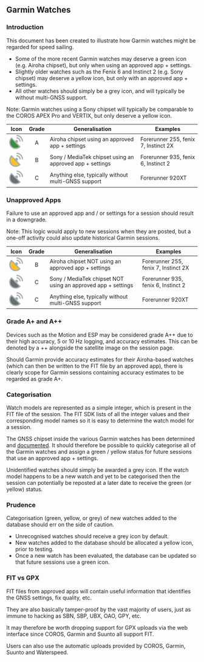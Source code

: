 ## Garmin Watches

### Introduction

This document has been created to illustrate how Garmin watches might be regarded for speed sailing.

- Some of the more recent Garmin watches may deserve a green icon (e.g. Airoha chipset), but only when using an approved app + settings.
- Slightly older watches such as the Fenix 6 and Instinct 2 (e.g. Sony chipset) may deserve a yellow icon, but only with an approved app + settings.
- All other watches should simply be a grey icon, and will typically be without multi-GNSS support.

Note: Garmin watches using a Sony chipset will typically be comparable to the COROS APEX Pro and VERTIX, but only deserve a yellow icon.

|              Icon              | Grade | Generalisation                                           | Examples                             |
| :----------------------------: | :---: | -------------------------------------------------------- | ------------------------------------ |
| ![status-2](img/status-2s.png) |   A   | Airoha chipset using an approved app + settings          | Forerunner 255, fenix 7, Instinct 2X |
| ![status-1](img/status-1s.png) |   B   | Sony / MediaTek chipset using an approved app + settings | Forerunner 935, fenix 6, Instinct 2  |
| ![status-0](img/status-0s.png) |   C   | Anything else, typically without multi-GNSS support      | Forerunner 920XT                     |



### Unapproved Apps

Failure to use an approved app and / or settings for a session should result in a downgrade.

Note: This logic would apply to new sessions when they are posted, but a one-off activity could also update historical Garmin sessions.

|              Icon              | Grade | Generalisation                                               | Examples                             |
| :----------------------------: | :---: | ------------------------------------------------------------ | ------------------------------------ |
| ![status-1](img/status-1s.png) |   B   | Airoha chipset NOT using an approved app + settings          | Forerunner 255, fenix 7, Instinct 2X |
| ![status-0](img/status-0s.png) |   C   | Sony / MediaTek chipset NOT using an approved app + settings | Forerunner 935, fenix 6, Instinct 2  |
| ![status-0](img/status-0s.png) |   C   | Anything else, typically without multi-GNSS support          | Forerunner 920XT                     |



### Grade A+ and A++

Devices such as the Motion and ESP may be considered grade A++ due to their high accuracy, 5 or 10 Hz logging, and accuracy estimates. This can be denoted by a ++ alongside the satellite image on the session page.

Should Garmin provide accuracy estimates for their Airoha-based watches (which can then be written to the FIT file by an approved app), there is clearly scope for Garmin sessions containing accuracy estimates to be regarded as grade A+.



### Categorisation

Watch models are represented as a simple integer, which is present in the FIT file of the session. The FIT SDK lists of all the integer values and their corresponding model names so it is easy to determine the watch model for a session.

The GNSS chipset inside the various Garmin watches has been determined and [documented](../watches/README.md). It should therefore be possible to quickly categorise all of the Garmin watches and assign a green / yellow status for future sessions that use an approved app + settings.

Unidentified watches should simply be awarded a grey icon. If the watch model happens to be a new watch and yet to be categorised then the session can potentially be reposted at a later date to receive the green (or yellow) status.



### Prudence

Categorisation (green, yellow, or grey) of new watches added to the database should err on the side of caution.

- Unrecognised watches should receive a grey icon by default.
- New watches added to the database should be allocated a yellow icon, prior to testing.
- Once a new watch has been evaluated, the database can be updated so that future sessions use a green icon.



### FIT vs GPX

FIT files from approved apps will contain useful information that identifies the GNSS settings, fix quality, etc.

They are also basically tamper-proof by the vast majority of users, just as immune to hacking as SBN, SBP, UBX, OAO, GPY, etc.

It may therefore be worth dropping support for GPX uploads via the web interface since COROS, Garmin and Suunto all support FIT.

Users can also use the automatic uploads provided by COROS, Garmin, Suunto and Waterspeed.



